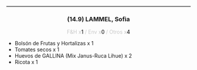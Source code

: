 <hr style='border:1px solid rgb(200,200,200)'>
<div style='page-break-inside: avoid'>

<div style='text-align:center'>

<h3> (14.9) LAMMEL, <span class='grey'>Sofia</span></h3>

<p  style='color:rgb(200,200,200)'>F&H x<span  style='color:black'>1</span> / Env x<span  style='color:black'>0</span> / Otros x<span  style='color:black'>4</span></p>
</div>

<ul>
<li class='li-horizontal'> Bolsón de Frutas y Hortalizas x 1</li>
<li class='li-horizontal'> Tomates secos x 1</li>
<li class='li-horizontal'> Huevos de GALLINA (Mix Janus-Ruca Lihue) x 2</li>
<li class='li-horizontal'> Ricota x 1</li>
</ul>
</div>

